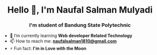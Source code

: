 <!--
### Hi there 👋
**NaSaaal/NaSaaal** is a ✨ _special_ ✨ repository because its `README.md` (this file) appears on your GitHub profile.

Here are some ideas to get you started:
-->

<h1 align="center">Hello 👋, I'm Naufal Salman Mulyadi</h1>
<h3 align="center">I'm student of Bandung State Polytechnic</h3>

- 🌱 I’m currently learning **Web developer Related Technology**
- 📫 How to reach me: **naufalsalman1810@gmail.com**
- ⚡ Fun fact: **I'm in Love with the Moon** 
